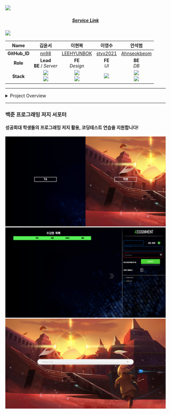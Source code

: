 <a href="https://sol-skhu.vercel.app/">
<img src="img/TitleBar01.png">
<div style="text-align: center;"> <h5>Service Link</h5> </div>
<img src="img/Member.png">
</a>

<div style="text-align: center;">

|   **Name**    |                                                                                                       김윤서                                                                                                       |                                                                                                   이현복                                                                                                    |                                                이영수                                                |                                                                                               안석범                                                                                                |
|:-------------:|:---------------------------------------------------------------------------------------------------------------------------------------------------------------------------------------------------------------:|:--------------------------------------------------------------------------------------------------------------------------------------------------------------------------------------------------------:|:-------------------------------------------------------------------------------------------------:|:------------------------------------------------------------------------------------------------------------------------------------------------------------------------------------------------:|
| **GitHub_ID** |                                                                                         [nn98](https://github.com/nn98)                                                                                         |                                                                               [LEEHYUNBOK](https://github.com/LEEHYUNBOK)                                                                                |                              [styx2021](https://github.com/styx2021)                              |                                                                          [Ahnseokbeom](https://github.com/Ahnseokbeom)                                                                           |
|   **Role**    |                                                                                         **Lead** <br> __BE__ / _Server_                                                                                         |                                                                                           __FE__ <br> _Design_                                                                                           |                                         __FE__ <br> _UI_                                          |                                                                                         __BE__ <br> _DB_                                                                                         |
|   **Stack**   | <img src="https://img.shields.io/badge/Node.js-339933?style=platic&logo=node.js&logoColor=white"/> <br> <img src="https://img.shields.io/badge/Oracle Cloude-F80000?style=platic&logo=oracle&logoColor=white"/> | <img src="https://img.shields.io/badge/React.js-61DAFB?style=platic&logo=react&logoColor=white"/> <br> <img src="https://img.shields.io/badge/CSS3-1572B6?style=flat-square&logo=CSS3&logoColor=white"/> | <img src="https://img.shields.io/badge/React.js-61DAFB?style=platic&logo=react&logoColor=white"/> | <img src="https://img.shields.io/badge/JAVA-007396?style=platic&logo=Joplin&logoColor=white"/><br><img src="https://img.shields.io/badge/MySQL-4479A1?style=platic&logo=MySQL&logoColor=white"/> |

</div>

* * * 

<details><summary>Project Overview</summary>

<hr>
  <img src="img/Presentation000.png" width="640" height="360">
  <img src="img/Presentation001.png" width="640" height="360">
  <img src="img/Presentation002.png" width="640" height="360">
  <img src="img/Presentation003.png" width="640" height="360">
  <img src="img/Presentation004.png" width="640" height="360">
  <img src="img/Presentation005.png" width="640" height="360">
  <img src="img/Presentation006.png" width="640" height="360">
  <img src="img/Presentation007.png" width="640" height="360">
  <img src="img/Presentation008.png" width="640" height="360">
  <img src="img/Presentation009.png" width="640" height="360">

</details>

<hr>

### 백준 프로그래밍 저지 서포터
#### 성공회대 학생들의 프로그래밍 저지 활용, 코딩테스트 연습을 지원합니다!

<img src="img/Cut-Front.png">
<br />
<img src="img/Cut-Assign.png">
<br />
<img src="img/Cut-Student.png">
<br />